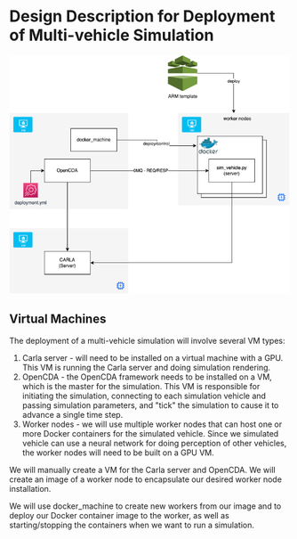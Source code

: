 # Design Description for Deployment of Multi-vehicle Simulation

![Design document](https://github.com/tlandle/OpenCDA/blob/dist/deployment/deployment.png)

## Virtual Machines

The deployment of a multi-vehicle simulation will involve several VM types:
1. Carla server - will need to be installed on a virtual machine with a GPU. This VM is running the Carla server and doing simulation rendering.
2. OpenCDA - the OpenCDA framework needs to be installed on a VM, which is the master for the simulation. This VM is responsible for initiating the simulation, connecting to each simulation vehicle and passing simulation parameters, and "tick" the simulation to cause it to advance a single time step.
3. Worker nodes - we will use multiple worker nodes that can host one or more Docker containers for the simulated vehicle. Since we simulated vehicle can use a neural network for doing perception of other vehicles, the worker nodes will need to be built on a GPU VM.

We will manually create a VM for the Carla server and OpenCDA. We will create an image of a worker node to encapsulate our desired worker node installation.

We will use docker_machine to create new workers from our image and to deploy our Docker container image to the worker, as well as starting/stopping the containers when we want to run a simulation. 
